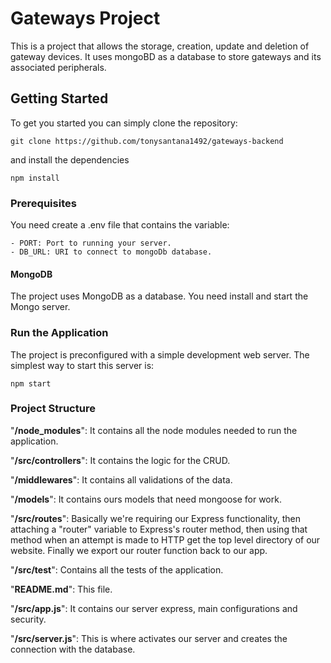 # Gateways Project

This is a project that allows the storage, creation, update and deletion of gateway devices. It uses mongoBD as a database to store gateways and its associated peripherals.


## Getting Started
To get you started you can simply clone the repository:

```
git clone https://github.com/tonysantana1492/gateways-backend
```
and install the dependencies
```
npm install
```

### Prerequisites
You need create a .env file that contains the variable:

    - PORT: Port to running your server.
    - DB_URL: URI to connect to mongoDb database.

#### MongoDB
The project uses MongoDB as a database. You need install and start the Mongo server.

### Run the Application

The project is preconfigured with a simple development web server. The simplest way to start this server is:

    npm start

### Project Structure

"**/node_modules**": It contains all the node modules needed to run the application.

"**/src/controllers**": It contains the logic for the CRUD.

"**/middlewares**": It contains all validations of the data.

"**/models**": It contains ours models that need mongoose for work.

"**/src/routes**": Basically we're requiring our Express functionality, then attaching a "router" variable to Express's router method, then using that method when an attempt is made to HTTP get the top level directory of our website. Finally we export our router function back to our app.

"**/src/test**": Contains all the tests of the application.

"**README.md**": This file.

"**/src/app.js**": It contains our server express, main configurations and security.

"**/src/server.js**": This is where activates our server and creates the connection with the database.
 